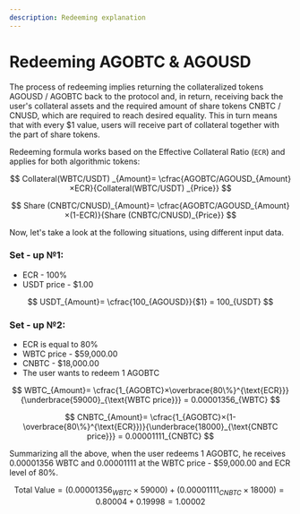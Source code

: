 ```yaml
---
description: Redeeming explanation
---
```


# Redeeming AGOBTC & AGOUSD

The process of redeeming implies returning the collateralized tokens AGOUSD / AGOBTC back to the protocol and, in return, receiving back the user's collateral assets and the required amount of share tokens CNBTC / CNUSD, which are required to reach desired equality. This in turn means that with every $1 value, users will receive part of collateral together with the part of share tokens.

Redeeming formula works based on the Effective Collateral Ratio \(`ECR`\) and applies for both algorithmic tokens:

$$
Collateral(WBTC/USDT) _{Amount}= \cfrac{AGOBTC/AGOUSD_{Amount}×ECR}{Collateral(WBTC/USDT) _{Price}}
$$

$$
Share (CNBTC/CNUSD)_{Amount}= \cfrac{AGOBTC/AGOUSD_{Amount}×(1-ECR)}{Share (CNBTC/CNUSD)_{Price}}
$$

Now, let's take a look at the following situations, using different input data.

### Set - up №1:

* ECR - 100%
* USDT price - $1.00

$$
USDT_{Amount}= \cfrac{100_{AGOUSD}}{$1} = 100_{USDT}
$$

### Set - up №2:

* ECR  is equal to 80%
* WBTC price - $59,000.00
* CNBTC - $18,000.00
* The user wants to redeem 1 AGOBTC

$$
WBTC_{Amount}= \cfrac{1_{AGOBTC}×\overbrace{80\%}^{\text{ECR}}}{\underbrace{59000}_{\text{WBTC price}}} = 0.00001356_{WBTC}
$$

$$
CNBTC_{Amount}= \cfrac{1_{AGOBTC}×(1-\overbrace{80\%}^{\text{ECR}})}{\underbrace{18000}_{\text{CNBTC price}}} = 0.00001111_{CNBTC}
$$

Summarizing all the above, when the user redeems 1 AGOBTC, he receives 0.00001356 WBTC and 0.00001111 at the WBTC price - $59,000.00 and ECR level of 80%.

$$
\text{Total Value} =(0.00001356_{WBTC}×59000) +(0.00001111_{CNBTC}×18000)= 0.80004+0.19998=1.00002
$$



